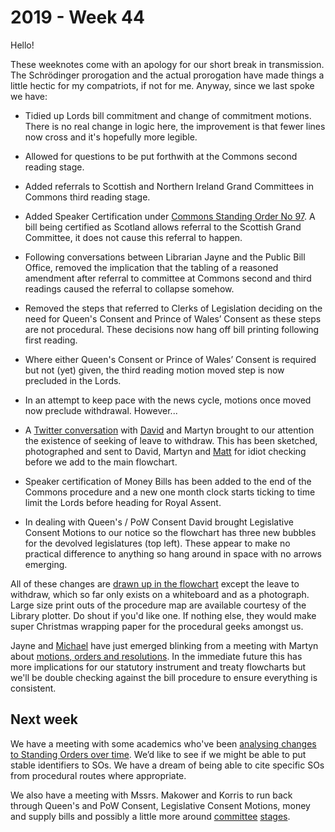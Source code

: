 # 2019 - Week 44

Hello!

These weeknotes come with an apology for our short break in transmission. The Schrödinger prorogation and the actual prorogation have made things a little hectic for my compatriots, if not for me. Anyway, since we last spoke we have:

* Tidied up Lords bill commitment and change of commitment motions. There is no real change in logic here, the improvement is that fewer lines now cross and it's hopefully more legible.

* Allowed for questions to be put forthwith at the Commons second reading stage.

* Added referrals to Scottish and Northern Ireland Grand Committees in Commons third reading stage.

* Added Speaker Certification under [Commons Standing Order No 97](https://publications.parliament.uk/pa/cm201213/cmstords/614/body.htm#97). A bill being certified as Scotland allows referral to the Scottish Grand Committee, it does not cause this referral to happen.

* Following conversations between Librarian Jayne and the Public Bill Office, removed the implication that the tabling of a reasoned amendment after referral to committee at Commons second and third readings caused the referral to collapse somehow.

* Removed the steps that referred to Clerks of Legislation deciding on the need for Queen's Consent and Prince of Wales’ Consent as these steps are not procedural. These decisions now hang off bill printing following first reading.

* Where either Queen's Consent or Prince of Wales’ Consent is required but not (yet) given, the third reading motion moved step is now precluded in the Lords.

* In an attempt to keep pace with the news cycle, motions once moved now preclude withdrawal. However...

* A [Twitter conversation](https://mobile.twitter.com/clerkly/status/1187414382600425472) with [David](https://twitter.com/clerkly) and Martyn brought to our attention the existence of seeking of leave to withdraw. This has been sketched, photographed and sent to David, Martyn and [Matt](https://twitter.com/mattkorris) for idiot checking before we add to the main flowchart.

- Speaker certification of Money Bills has been added to the end of the Commons procedure and a new one month clock starts ticking to time limit the Lords before heading for Royal Assent.

- In dealing with Queen's / PoW Consent David brought Legislative Consent Motions to our notice so the flowchart has three new bubbles for the devolved legislatures (top left). These appear to make no practical difference to anything so hang around in space with no arrows emerging.

All of these changes are [drawn up in the flowchart](https://ukparliament.github.io/ontologies/procedure/flowcharts/bills/public-bill.pdf) except the leave to withdraw, which so far only exists on a whiteboard and as a photograph. Large size print outs of the procedure map are available courtesy of the Library plotter. Do shout if you'd like one. If nothing else, they would make super Christmas wrapping paper for the procedural geeks amongst us.

Jayne and [Michael](https://twitter.com/fantasticlife) have just emerged blinking from a meeting with Martyn about [motions, orders and resolutions](https://mobile.twitter.com/fantasticlife/status/1189942589983772672). In the immediate future this has more implications for our statutory instrument and treaty flowcharts but we'll be double checking against the bill procedure to ensure everything is consistent.

## Next week

We have a meeting with some academics who've been [analysing changes to Standing Orders over time](https://blogs.lse.ac.uk/politicsandpolicy/uk-parlrules-dataset/). We’d like to see if we might be able to put stable identifiers to SOs. We have a dream of being able to cite specific SOs from procedural routes where appropriate.

We also have a meeting with Mssrs. Makower and Korris to run back through Queen's and PoW Consent, Legislative Consent Motions, money and supply bills and possibly a little more around [committee](https://trello.com/c/e5eAkqq0/27-lords-committee-stage-amendment-consideration) [stages](https://trello.com/c/s4oP6JbN/42-lords-recommital).
